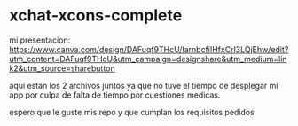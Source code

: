 # xchat-xcons-complete
mi presentacion: https://www.canva.com/design/DAFuqf9THcU/IarnbcfiIHfxCrl3LQjEhw/edit?utm_content=DAFuqf9THcU&utm_campaign=designshare&utm_medium=link2&utm_source=sharebutton

aqui estan los 2 archivos juntos ya que no tuve el tiempo de desplegar mi app por culpa de falta de tiempo por cuestiones medicas.

espero que le guste mis repo y que cumplan los requisitos pedidos
